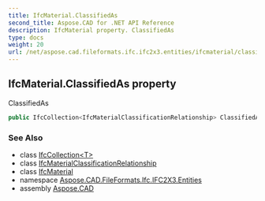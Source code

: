 ```yaml
---
title: IfcMaterial.ClassifiedAs
second_title: Aspose.CAD for .NET API Reference
description: IfcMaterial property. ClassifiedAs
type: docs
weight: 20
url: /net/aspose.cad.fileformats.ifc.ifc2x3.entities/ifcmaterial/classifiedas/
---
```

## IfcMaterial.ClassifiedAs property

ClassifiedAs

```csharp
public IfcCollection<IfcMaterialClassificationRelationship> ClassifiedAs { get; }
```

### See Also

* class [IfcCollection&lt;T&gt;](../../../aspose.cad.fileformats.ifc/ifccollection-1/)
* class [IfcMaterialClassificationRelationship](../../ifcmaterialclassificationrelationship/)
* class [IfcMaterial](../)
* namespace [Aspose.CAD.FileFormats.Ifc.IFC2X3.Entities](../../ifcmaterial/)
* assembly [Aspose.CAD](../../../)


